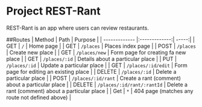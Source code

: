 # Project REST-Rant

REST-Rant is an app where users can review restaurants.


##Routes
| Method       | Path           | Purpose  |
| ------------- |:-------------:| -----:|
| GET | `/` | Home page |
| GET | `/places` | Places index page |
| POST | `/places` | Create new place |
| GET | `/places/new` | Form page for creating fa new place |
| GET | `/places/:id` | Details about a particular place |
| PUT | `/places/:id` | Update a particular place |
| GET | `/places/:id/edit` | Form page for editing an existing place |
| DELETE | `/places/:id` | Delete a particular place |
| POST | `/places/:id/rant` | Create a rant (comment) about a particular place |
| DELETE | `/places/:id/rant/:rantId` | Delete a rant (comment) about a particular place |
| Get | `*` | 404 page (matches any route not defined above) |